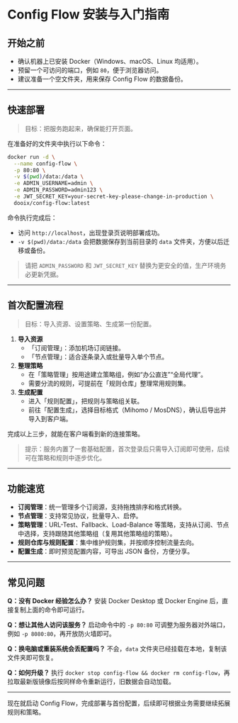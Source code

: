 # Config Flow 安装与入门指南

## 开始之前
- 确认机器上已安装 Docker（Windows、macOS、Linux 均适用）。
- 预留一个可访问的端口，例如 `80`，便于浏览器访问。
- 建议准备一个空文件夹，用来保存 Config Flow 的数据备份。

---

## 快速部署
> 目标：把服务跑起来，确保能打开页面。

在准备好的文件夹中执行以下命令：
```bash
docker run -d \
  --name config-flow \
  -p 80:80 \
  -v $(pwd)/data:/data \
  -e ADMIN_USERNAME=admin \
  -e ADMIN_PASSWORD=admin123 \
  -e JWT_SECRET_KEY=your-secret-key-please-change-in-production \
  dooix/config-flow:latest
```

命令执行完成后：
- 访问 `http://localhost`，出现登录页说明部署成功。
- `-v $(pwd)/data:/data` 会把数据保存到当前目录的 `data` 文件夹，方便以后迁移或备份。

> 请把 `ADMIN_PASSWORD` 和 `JWT_SECRET_KEY` 替换为更安全的值，生产环境务必更新凭据。

---

## 首次配置流程
> 目标：导入资源、设置策略、生成第一份配置。

1. **导入资源**
   - 「订阅管理」：添加机场订阅链接。
   - 「节点管理」：适合逐条录入或批量导入单个节点。
2. **整理策略**
   - 在「策略管理」按用途建立策略组，例如“办公直连”“全局代理”。
   - 需要分流的规则，可提前在「规则仓库」整理常用规则集。
3. **生成配置**
   - 进入「规则配置」，把规则与策略组关联。
   - 前往「配置生成」，选择目标格式（Mihomo / MosDNS），确认后导出并导入到客户端。

完成以上三步，就能在客户端看到新的连接策略。

> 提示：服务内置了一套基础配置，首次登录后只需导入订阅即可使用，后续可在策略和规则中逐步优化。

---

## 功能速览
- **订阅管理**：统一管理多个订阅源，支持拖拽排序和格式转换。
- **节点管理**：支持常见协议，批量导入、启停。
- **策略管理**：URL-Test、Fallback、Load-Balance 等策略，支持从订阅、节点中选择，支持跟随其他策略组（复用其他策略组的策略）。
- **规则仓库与规则配置**：集中维护规则集，并按顺序控制流量去向。
- **配置生成**：即时预览配置内容，可导出 JSON 备份，方便分享。

---

## 常见问题
**Q：没有 Docker 经验怎么办？** 安装 Docker Desktop 或 Docker Engine 后，直接复制上面的命令即可运行。

**Q：想让其他人访问该服务？** 启动命令中的 `-p 80:80` 可调整为服务器对外端口，例如 `-p 8080:80`，再开放防火墙即可。

**Q：换电脑或重装系统会丢配置吗？** 不会，`data` 文件夹已经挂载在本地，复制该文件夹即可恢复。

**Q：如何升级？** 执行 `docker stop config-flow && docker rm config-flow`，再拉取最新版镜像后按同样命令重新运行，旧数据会自动加载。

---

现在就启动 Config Flow，完成部署与首份配置，后续即可根据业务需要继续拓展规则和策略。
